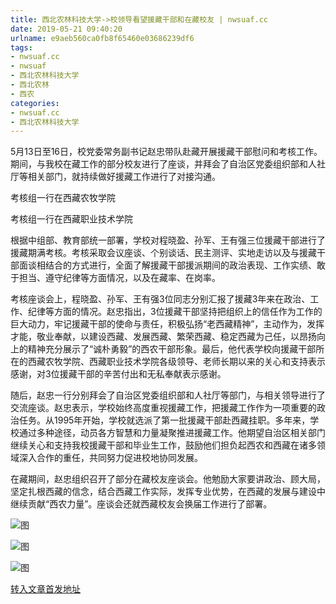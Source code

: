 ```yaml
---
title: 西北农林科技大学->校领导看望援藏干部和在藏校友 | nwsuaf.cc
date: 2019-05-21 09:40:20
urlname: e9aeb560ca0fb8f65460e03686239df6
tags: 
- nwsuaf.cc
- nwsuaf
- 西北农林科技大学
- 西北农林
- 西农
categories:
- nwsuaf.cc
- 西北农林科技大学
---
```



5月13日至16日，校党委常务副书记赵忠带队赴藏开展援藏干部慰问和考核工作。期间，与我校在藏工作的部分校友进行了座谈，并拜会了自治区党委组织部和人社厅等相关部门，就持续做好援藏工作进行了对接沟通。

考核组一行在西藏农牧学院

考核组一行在西藏职业技术学院

根据中组部、教育部统一部署，学校对程晓盈、孙军、王有强三位援藏干部进行了援藏期满考核。考核采取会议座谈、个别谈话、民主测评、实地走访以及与援藏干部面谈相结合的方式进行，全面了解援藏干部援派期间的政治表现、工作实绩、敢于担当、遵守纪律等方面情况，以及在藏率、在岗率。

考核座谈会上，程晓盈、孙军、王有强3位同志分别汇报了援藏3年来在政治、工作、纪律等方面的情况。赵忠指出，3位援藏干部坚持把组织上的信任作为工作的巨大动力，牢记援藏干部的使命与责任，积极弘扬“老西藏精神”，主动作为，发挥才能，敬业奉献，以建设西藏、发展西藏、繁荣西藏、稳定西藏为己任，以昂扬向上的精神充分展示了“诚朴勇毅”的西农干部形象。最后，他代表学校向援藏干部所在的西藏农牧学院、西藏职业技术学院各级领导、老师长期以来的关心和支持表示感谢，对3位援藏干部的辛苦付出和无私奉献表示感谢。

随后，赵忠一行分别拜会了自治区党委组织部和人社厅等部门，与相关领导进行了交流座谈。赵忠表示，学校始终高度重视援藏工作，把援藏工作作为一项重要的政治任务。从1995年开始，学校就选派了第一批援藏干部赴西藏挂职。多年来，学校通过多种途径，动员各方智慧和力量凝聚推进援藏工作。他期望自治区相关部门继续关心和支持我校援藏干部和毕业生工作，鼓励他们担负起西农和西藏在诸多领域深入合作的重任，共同努力促进校地协同发展。

在藏期间，赵忠组织召开了部分在藏校友座谈会。他勉励大家要讲政治、顾大局，坚定扎根西藏的信念，结合西藏工作实际，发挥专业优势，在西藏的发展与建设中继续贡献“西农力量”。座谈会还就西藏校友会换届工作进行了部署。



![图](https://news.nwsuaf.edu.cn/images/content/2019-05/20190520182802601197.jpg)

![图](https://news.nwsuaf.edu.cn/images/content/2019-05/20190520182507994974.jpg)

![图](https://news.nwsuaf.edu.cn/images/content/2019-05/20190520182558231032.jpg)

[转入文章首发地址](https://news.nwsuaf.edu.cn/xnxw/89687.htm)